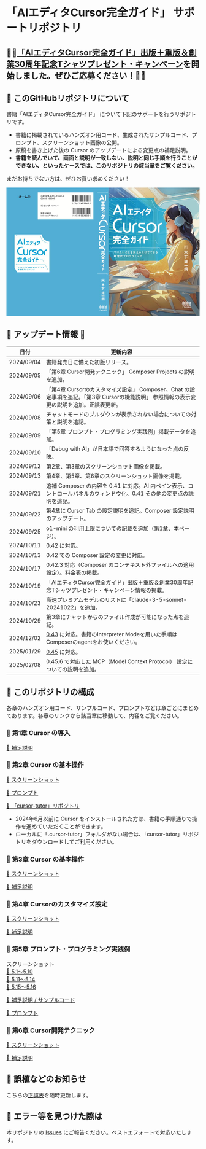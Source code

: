 # 「AIエディタCursor完全ガイド」 サポートリポジトリ

## 🌟🌟[「AIエディタCursor完全ガイド」出版＋重版＆創業30周年記念Tシャツプレゼント・キャンペーン](https://www.key-planning.co.jp/30th_anniversary_tshirt/ )を開始しました。ぜひご応募ください！🌟🌟

## 📕 このGitHubリポジトリについて

書籍「AIエディタCursor完全ガイド」 について下記のサポートを行うリポジトリです。

- 書籍に掲載されているハンズオン用コード、生成されたサンプルコード、プロンプト、スクリーンショット画像の公開。
- 原稿を書き上げた後の Cursor のアップデートによる変更点の補足説明。
- **書籍を読んでいて、画面と説明が一致しない、説明と同じ手順を行うことができない、といったケースでは、このリポジトリの該当章をご覧ください。**

まだお持ちでない方は、ぜひお買い求めください！

[![AIエディタCursor完全ガイド](images/cover_cursor_boook.jpg)](https://amzn.to/4c2tjdt)

## 🌟 アップデート情報 🌟

| 日付       | 更新内容                                                                                                                                                                                                                                                   |
| ---------- | ---------------------------------------------------------------------------------------------------------------------------------------------------------------------------------------------------------------------------------------------------------- |
| 2024/09/04 | 書籍発売日に備えた初版リリース。                                                                                                                                                                                                                           |
| 2024/09/05 | 「第6章 Cursor開発テクニック」 Composer Projects の説明を追加。                                                                                                                                                                                            |
| 2024/09/06 | 「第4章 Cursorのカスタマイズ設定」 Composer、Chat の設定事項を追記。「第3章 Cursorの機能説明」 参照情報の表示変更の説明を追加。正誤表更新。                                                                                                                |
| 2024/09/08 | チャットモードのプルダウンが表示されない場合についての対策と説明を追記。                                                                                                                                                                                   |
| 2024/09/09 | 「第5章 プロンプト・プログラミング実践例」掲載データを追加。                                                                                                                                                                                               |
| 2024/09/10 | 「Debug with AI」が日本語で回答するようになった点の反映。                                                                                                                                                                                                  |
| 2024/09/12 | 第2章、第3章のスクリーンショット画像を掲載。                                                                                                                                                                                                               |
| 2024/09/13 | 第4章、第5章、第6章のスクリーンショット画像を掲載。                                                                                                                                                                                                        |
| 2024/09/21 | 追補 Composer の内容を 0.41 に対応。AI 内ペイン表示、コントロールパネルのウィンドウ化、0.41 その他の変更点の説明を追記。 |
| 2024/09/22 | 第4章に Cursor Tab の設定説明を追記。Composer 設定説明のアップデート。                                                                                                                                                                                     |
| 2024/09/25 | o1-mini の利用上限についての記載を追加（第1章、本ページ）。                                                                                                                                                                                                |
| 2024/10/11 | 0.42 に対応。                                                                                                                                                |
| 2024/10/13 | 0.42 での Composer 設定の変更に対応。                                                                                                                                                                                                                      |
| 2024/10/17 | 0.42.3 対応（Composer のコンテキスト外ファイルへの適用設定）。料金表の掲載。                                                                                                                                                                               |
| 2024/10/19 | 「AIエディタCursor完全ガイド」出版＋重版＆創業30周年記念Tシャツプレゼント・キャンペーン情報の掲載。                                                                                                                                                        |
| 2024/10/23 | 高速プレミアムモデルのリストに「claude-3-5-sonnet-20241022」を追加。                                                                                                                                                                                       |
| 2024/10/29 | 第3章にチャットからのファイル作成が可能になった点を追記。                                                                                                                                                                                                  |
| 2024/12/02 | [0.43](https://www.cursor.com/changelog/agent-improvements-yolo-mode-cursor-tab-update) に対応。書籍のInterpreter Modeを用いた手順はComposerのagentをお使いください。                                                                               |
| 2025/01/29 | [0.45](https://www.cursor.com/changelog/-cursor-rules-better-codebase-understanding-new-tab-model) に対応。                                                                               |
| 2025/02/08 | 0.45.6 で対応した MCP（Model Context Protocol） 設定についての説明を追加。                                                                                                                                                                                      |

## 📕 このリポジトリの構成

各章のハンズオン用コード、サンプルコード、プロンプトなどは章ごとにまとめてあります。各章のリンクから該当章に移動して、内容をご覧ください。

### 📘 第1章 Cursor の導入

[🔗 補足説明](chapter1/README.md)

### 📘 第2章 Cursor の基本操作

[🔗 スクリーンショット](chapter2/SCREENSHOT.md)

[🔗 プロンプト](chapter2/PROMPT.md)

[🔗 「cursor-tutor」リポジトリ](https://github.com/kinopeee/cursor-tutor/)

- 2024年6月以前に Cursor をインストールされた方は、書籍の手順通りで操作を進めていただくことができます。
- ローカルに「.cursor-tutor」フォルダがない場合は、「cursor-tutor」リポジトリをダウンロードしてご利用ください。

### 📘 第3章 Cursor の基本操作

[🔗 スクリーンショット](chapter3/SCREENSHOT.md)

[🔗 補足説明](chapter3/README.md)

### 📘 第4章 Cursorのカスタマイズ設定

[🔗 スクリーンショット](chapter4/SCREENSHOT.md)

[🔗 補足説明](chapter4/README.md)

### 📘 第5章 プロンプト・プログラミング実践例

スクリーンショット  
[🔗 5.1〜5.10](chapter5/SCREENSHOT1.md)   
[🔗 5.11〜5.14](chapter5/SCREENSHOT2.md)  
[🔗 5.15〜5.16](chapter5/SCREENSHOT3.md)

[🔗 補足説明 / サンプルコード](chapter5/README.md)

[🔗 プロンプト](chapter5/PROMPT.md)

### 📘 第6章 Cursor開発テクニック

[🔗 スクリーンショット](chapter6/SCREENSHOT.md)

[🔗 補足説明](chapter6/README.md)

## 📕 誤植などのお知らせ

こちらの[正誤表](errata.md)を随時更新します。

## 📕 エラー等を見つけた際は

本リポジトリの [Issues](https://github.com/kinopeee/cursor-perfect-guide/issues) にご報告ください。ベストエフォートで対応いたします。
